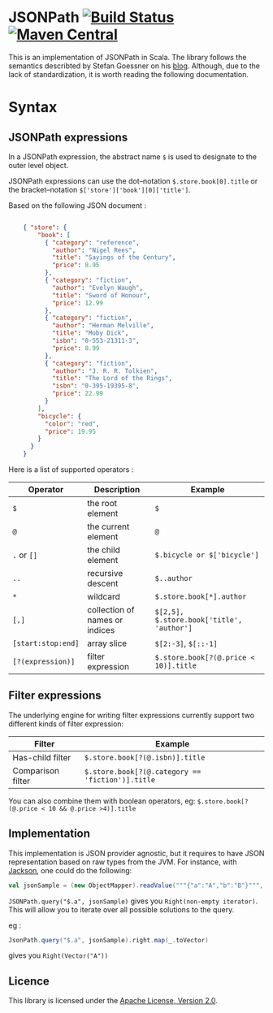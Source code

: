 # JSONPath [![Build Status](https://travis-ci.org/gatling/jsonpath.svg?branch=master)](https://travis-ci.org/gatling/jsonpath) [![Maven Central](https://maven-badges.herokuapp.com/maven-central/io.gatling/jsonpath_2.12/badge.svg)](https://maven-badges.herokuapp.com/maven-central/io.gatling/jsonpath_2.12/)

This is an implementation of JSONPath in Scala. The library follows the semantics describted by Stefan Goessner on his [blog](http://goessner.net/articles/JSONPath).
Although, due to the lack of standardization, it is worth reading the following documentation. 

# Syntax

## JSONPath expressions

In a JSONPath expression, the abstract name `$` is used to designate to the outer level object.

JSONPath expressions can use the dot–notation `$.store.book[0].title` or the bracket–notation `$['store']['book'][0]['title']`.

Based on the following JSON document : 

```json

    { "store": {
        "book": [ 
          { "category": "reference",
            "author": "Nigel Rees",
            "title": "Sayings of the Century",
            "price": 8.95
          },
          { "category": "fiction",
            "author": "Evelyn Waugh",
            "title": "Sword of Honour",
            "price": 12.99
          },
          { "category": "fiction",
            "author": "Herman Melville",
            "title": "Moby Dick",
            "isbn": "0-553-21311-3",
            "price": 8.99
          },
          { "category": "fiction",
            "author": "J. R. R. Tolkien",
            "title": "The Lord of the Rings",
            "isbn": "0-395-19395-8",
            "price": 22.99
          }
        ],
        "bicycle": {
          "color": "red",
          "price": 19.95
        }
      }
    }
```

Here is a list of supported operators : 

| Operator             | Description                    | Example                                   |
| -------------------- | ------------------------------ | ----------------------------------------- |
| `$`                  | the root element               | `$`                                       |
| `@`                  | the current element            | `@`                                       |
| `.` or `[]`          | the child element              | `$.bicycle or $['bicycle']`               |
| `..`                 | recursive descent              | `$..author`                               |
| `*`                  | wildcard                       | `$.store.book[*].author`                  |
| `[,]`                | collection of names or indices | `$[2,5], $.store.book['title', 'author']` |
| `[start:stop:end]`   | array slice                    | `$[2:-3]`, `$[::-1]`                      |
| `[?(expression)]`    | filter expression              | `$.store.book[?(@.price < 10)].title`     |


## Filter expressions

The underlying engine for writing filter expressions currently support two different kinds of filter expression:

| Filter            | Example                                          |
| ----------------- | -------------------------------------------------|
| Has-child filter  | `$.store.book[?(@.isbn)].title`                  |
| Comparison filter | `$.store.book[?(@.category == 'fiction')].title` |

You can also combine them with boolean operators, eg: `$.store.book[?(@.price < 10 && @.price >4)].title`


## Implementation

This implementation is JSON provider agnostic, but it requires to have JSON representation based on raw types from the JVM.
For instance, with [Jackson](http://jackson.codehaus.org), one could do the following:

```scala
val jsonSample = (new ObjectMapper).readValue("""{"a":"A","b":"B"}""", classOf[Object])
```

`JSONPath.query("$.a", jsonSample)` gives you `Right(non-empty iterator)`. This will allow you to iterate over all possible solutions to the query. 

eg :

```scala
JsonPath.query("$.a", jsonSample).right.map(_.toVector)
```

gives you `Right(Vector("A"))`

## Licence

This library is licensed under the [Apache License, Version 2.0](http://www.apache.org/licenses/LICENSE-2.0).
